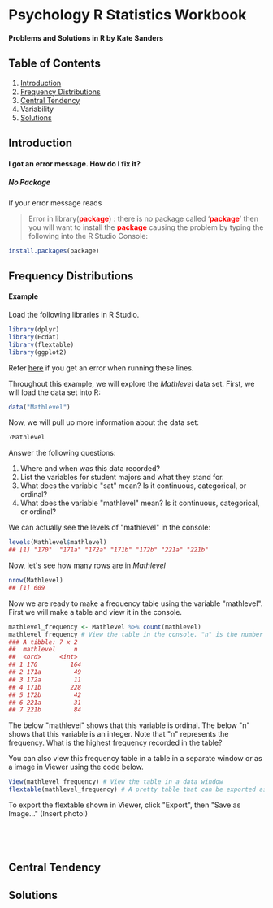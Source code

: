 # Psychology R Statistics Workbook 
#### Problems and Solutions in R by Kate Sanders

## Table of Contents
1. [Introduction](#introduction)
2. [Frequency Distributions](#frequency-distributions)
3. [Central Tendency](#central-tendency)
4. Variability
5. [Solutions](#solutions)

## Introduction 

#### I got an error message. How do I fix it?

##### No Package
If your error message reads 
>Error in library(<span style="color:red">**package**</span>) : there is no package called ‘<span style="color:red">**package**</span>’
then you will want to install the <span style="color:red">**package**</span> causing the problem by typing the following into the R Studio Console:
```r
install.packages(package)
```

## Frequency Distributions

#### Example
Load the following libraries in R Studio. 
```r
library(dplyr)
library(Ecdat)
library(flextable)
library(ggplot2)
```
Refer [here](#no-package) if you get an error when running these lines. 

Throughout this example, we will explore the *Mathlevel* data set. First, we will load the data set into R:
```r
data("Mathlevel")
```
Now, we will pull up more information about the data set:
```r
?Mathlevel
```
Answer the following questions:
1. Where and when was this data recorded?
2. List the variables for student majors and what they stand for.
3. What does the variable "sat" mean? Is it continuous, categorical, or ordinal?
4. What does the variable "mathlevel" mean? Is it continuous, categorical, or ordinal?

We can actually see the levels of "mathlevel" in the console:
```r
levels(Mathlevel$mathlevel)
## [1] "170"  "171a" "172a" "171b" "172b" "221a" "221b"
```
Now, let's see how many rows are in *Mathlevel*
```r
nrow(Mathlevel)
## [1] 609
```
Now we are ready to make a frequency table using the variable "mathlevel". First we will make a table and view it in the console.
```r
mathlevel_frequency <- Mathlevel %>% count(mathlevel)
mathlevel_frequency # View the table in the console. "n" is the number of observations
### A tibble: 7 x 2
##  mathlevel     n
##  <ord>     <int>
## 1 170         164
## 2 171a         49
## 3 172a         11
## 4 171b        228
## 5 172b         42
## 6 221a         31
## 7 221b         84
```
The <ord> below "mathlevel" shows that this variable is ordinal. The <int> below "n" shows that this variable is an integer. Note that "n" represents the frequency. What is the highest frequency recorded in the table? 

You can also view this frequency table in a table in a separate window or as a image in Viewer using the code below.
```r
View(mathlevel_frequency) # View the table in a data window
flextable(mathlevel_frequency) # A pretty table that can be exported as a picture
```
To export the flextable shown in Viewer, click "Export", then "Save as Image..."
(Insert photo!)

```r

```

```r

```

```r

```

```r

```

## Central Tendency 


## Solutions
